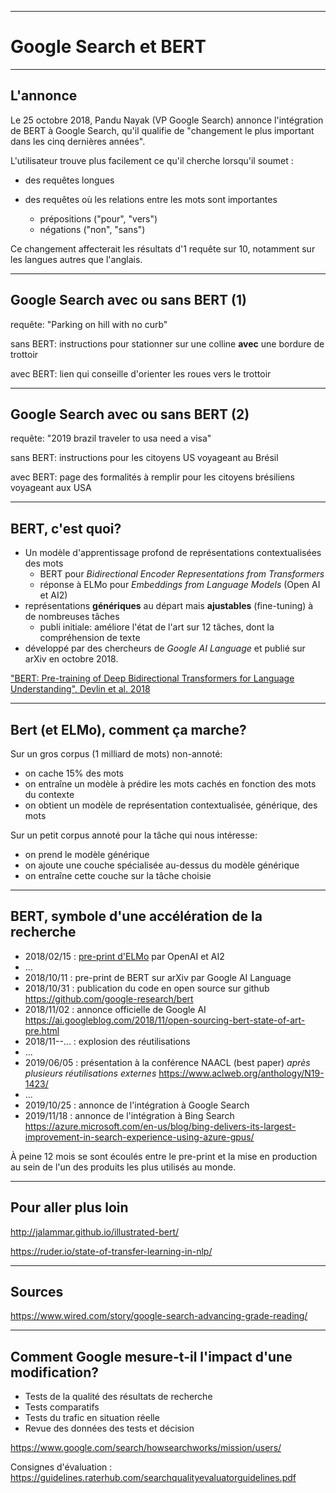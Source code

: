 
---

# Google Search et BERT

---
## L'annonce

Le 25 octobre 2018, Pandu Nayak (VP Google Search) annonce l'intégration de BERT à Google Search, qu'il qualifie de "changement le plus important dans les cinq dernières années".

L'utilisateur trouve plus facilement ce qu'il cherche lorsqu'il soumet :

* des requêtes longues

* des requêtes où les relations entre les mots sont importantes
  - prépositions ("pour", "vers")
  - négations ("non", "sans")

Ce changement affecterait les résultats d'1 requête sur 10, notamment sur les langues autres que l'anglais.

---
## Google Search avec ou sans BERT (1)

requête: "Parking on hill with no curb"

sans BERT: instructions pour stationner sur une colline **avec** une bordure de trottoir

avec BERT: lien qui conseille d'orienter les roues vers le trottoir

---
## Google Search avec ou sans BERT (2)

requête: "2019 brazil traveler to usa need a visa"

sans BERT: instructions pour les citoyens US voyageant au Brésil

avec BERT: page des formalités à remplir pour les citoyens brésiliens voyageant aux USA

---
## BERT, c'est quoi?

* Un modèle d'apprentissage profond de représentations contextualisées des mots
  - BERT pour *Bidirectional Encoder Representations from Transformers*
  - réponse à ELMo pour *Embeddings from Language Models* (Open AI et AI2)
* représentations **génériques** au départ mais **ajustables** (fine-tuning) à de nombreuses tâches
  - publi initiale: améliore l'état de l'art sur 12 tâches, dont la compréhension de texte
* développé par des chercheurs de *Google AI Language* et publié sur arXiv en octobre 2018.

["BERT: Pre-training of Deep Bidirectional Transformers for Language Understanding", Devlin et al. 2018](https://arxiv.org/abs/1810.04805)

---
## Bert (et ELMo), comment ça marche?

Sur un gros corpus (1 milliard de mots) non-annoté:
* on cache 15% des mots
* on entraîne un modèle à prédire les mots cachés en fonction des mots du contexte
* on obtient un modèle de représentation contextualisée, générique, des mots

Sur un petit corpus annoté pour la tâche qui nous intéresse:
* on prend le modèle générique
* on ajoute une couche spécialisée au-dessus du modèle générique
* on entraîne cette couche sur la tâche choisie

---

## BERT, symbole d'une accélération de la recherche

* 2018/02/15 : [pre-print d'ELMo](https://arxiv.org/abs/1802.05365) par OpenAI et AI2
* ...
* 2018/10/11 : pre-print de BERT sur arXiv par Google AI Language
* 2018/10/31 : publication du code en open source sur github https://github.com/google-research/bert
* 2018/11/02 : annonce officielle de Google AI https://ai.googleblog.com/2018/11/open-sourcing-bert-state-of-art-pre.html
* 2018/11--... : explosion des réutilisations
* ...
* 2019/06/05 : présentation à la conférence NAACL (best paper) *après plusieurs réutilisations externes* https://www.aclweb.org/anthology/N19-1423/
* ...
* 2019/10/25 : annonce de l'intégration à Google Search
* 2019/11/18 : annonce de l'intégration à Bing Search https://azure.microsoft.com/en-us/blog/bing-delivers-its-largest-improvement-in-search-experience-using-azure-gpus/

À peine 12 mois se sont écoulés entre le pre-print et la mise en production au sein de l'un des produits les plus utilisés au monde.

---
## Pour aller plus loin

http://jalammar.github.io/illustrated-bert/

https://ruder.io/state-of-transfer-learning-in-nlp/

---
## Sources

https://www.wired.com/story/google-search-advancing-grade-reading/


---
## Comment Google mesure-t-il l'impact d'une modification?

* Tests de la qualité des résultats de recherche
* Tests comparatifs
* Tests du trafic en situation réelle
* Revue des données des tests et décision

https://www.google.com/search/howsearchworks/mission/users/

Consignes d'évaluation :
https://guidelines.raterhub.com/searchqualityevaluatorguidelines.pdf

